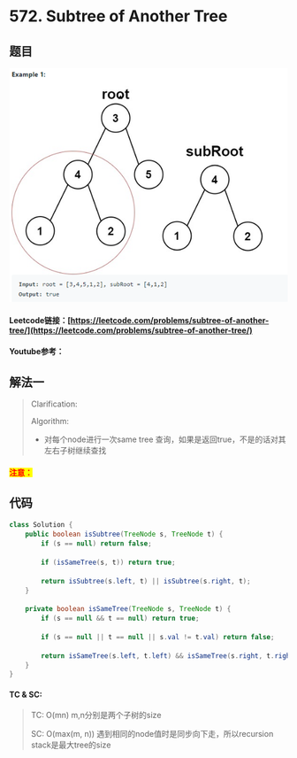 # 572. Subtree of Another Tree

## 题目

![](<../../../.gitbook/assets/image (18) (2).png>)

#### Leetcode链接：[https://leetcode.com/problems/subtree-of-another-tree/](https://leetcode.com/problems/subtree-of-another-tree/)

#### Youtube参考：

## 解法一

> Clarification:&#x20;
>
> Algorithm:&#x20;
>
> * 对每个node进行一次same tree 查询，如果是返回true，不是的话对其左右子树继续查找

#### <mark style="color:red;">注意：</mark>

## 代码

```java
class Solution {
    public boolean isSubtree(TreeNode s, TreeNode t) {
        if (s == null) return false;
        
        if (isSameTree(s, t)) return true;
        
        return isSubtree(s.left, t) || isSubtree(s.right, t);
    }
    
    private boolean isSameTree(TreeNode s, TreeNode t) {
        if (s == null && t == null) return true;
        
        if (s == null || t == null || s.val != t.val) return false;
        
        return isSameTree(s.left, t.left) && isSameTree(s.right, t.right);
    }
}
```

#### TC & SC:&#x20;

> TC: O(mn) m,n分别是两个子树的size
>
> SC: O(max(m, n)) 遇到相同的node值时是同步向下走，所以recursion stack是最大tree的size

